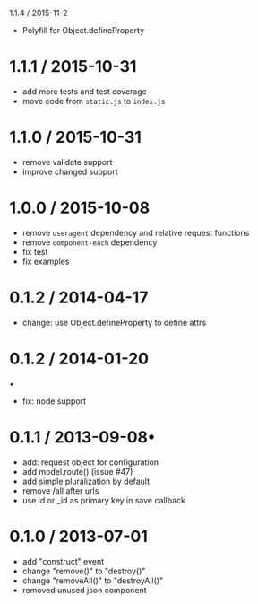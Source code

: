 1.1.4 / 2015-11-2
* Polyfill for Object.defineProperty

1.1.1 / 2015-10-31
==================
* add more tests and test coverage
* move code from `static.js` to `index.js`

1.1.0 / 2015-10-31
==================
* remove validate support
* improve changed support

1.0.0 / 2015-10-08
==================

* remove `useragent` dependency and relative request functions
* remove `component-each` dependency
* fix test
* fix examples

0.1.2 / 2014-04-17
==================

 * change: use Object.defineProperty to define attrs

0.1.2 / 2014-01-20
==================
•
 * fix: node support

0.1.1 / 2013-09-08•
==================

 * add: request object for configuration
 * add model.route()  (issue #47)
 * add simple pluralization by default
 * remove /all after urls
 * use id or _id as primary key in save callback

0.1.0 / 2013-07-01
==================

 * add "construct" event
 * change "remove()" to "destroy()"
 * change "removeAll()" to "destroyAll()"
 * removed unused json component

